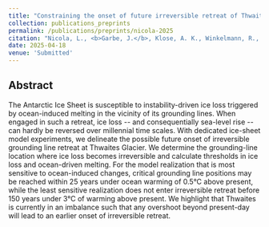 ```yaml
---
title: "Constraining the onset of future irreversible retreat of Thwaites Glacier, Antarctica"
collection: publications_preprints
permalink: /publications/preprints/nicola-2025
citation: "Nicola, L., <b>Garbe, J.</b>, Klose, A. K., Winkelmann, R., Reese, R.: <i>Constraining the onset of future irreversible retreat of Thwaites Glacier, Antarctica</i>, submitted, 2025."
date: 2025-04-18
venue: 'Submitted'
---
```


## Abstract
The Antarctic Ice Sheet is susceptible to instability-driven ice loss triggered by ocean-induced melting in the vicinity of its grounding lines. When engaged in such a retreat, ice loss -- and consequentially sea-level rise -- can hardly be reversed over millennial time scales. With dedicated ice-sheet model experiments, we delineate the possible future onset of irreversible grounding line retreat at Thwaites Glacier. We determine the grounding-line location where ice loss becomes irreversible and calculate thresholds in ice loss and ocean-driven melting. For the model realization that is most sensitive to ocean-induced changes, critical grounding line positions may be reached within 25 years under ocean warming of 0.5°C above present, while the least sensitive realization does not enter irreversible retreat before 150 years under 3°C of warming above present. We highlight that Thwaites is currently in an imbalance such that any overshoot beyond present-day will lead to an earlier onset of irreversible retreat.